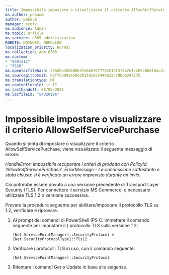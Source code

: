 ```yaml
---
title: Impossibile impostare o visualizzare il criterio AllowSelfServicePurchase
ms.author: pebaum
author: pebaum
manager: scotv
ms.audience: Admin
ms.topic: article
ms.service: o365-administration
ROBOTS: NOINDEX, NOFOLLOW
localization_priority: Normal
ms.collection: Adm_O365
ms.custom:
- "9001212"
- "3526"
ms.openlocfilehash: 255dbe35b808b3fe6b5707779251bf3f4a7e1c269c8b6f0ac2cb43ca03c469e9
ms.sourcegitcommit: b5f7da89a650d2915dc652449623c78be6247175
ms.translationtype: MT
ms.contentlocale: it-IT
ms.lasthandoff: 08/05/2021
ms.locfileid: "54020196"
---
```

# <a name="unable-to-set-or-view-the-allowselfservicepurchase-policy"></a>Impossibile impostare o visualizzare il criterio AllowSelfServicePurchase

Quando si tenta di impostare o visualizzare il criterio AllowSelfServicePurchase, viene visualizzato il seguente messaggio di errore:

*HandleError: impossibile recuperare i criteri di prodotto con PolicyId 'AllowSelfServicePurchase', ErrorMessage - La connessione sottostante è stata chiusa: si è verificato un errore imprevisto durante un invio.*

Ciò potrebbe essere dovuto a una versione precedente di Transport Layer Security (TLS). Per connettere il servizio MS Commerce, è necessario utilizzare TLS 1.2 o versione successiva.  

Provare la procedura seguente per abilitare/impostare il protocollo TLS su 1.2, verificare e riprovare.
 1. Al prompt dei comandi di PowerShell (PS C: immettere il comando seguente per impostare il \) protocollo TLS sulla versione 1.2:

    `[Net.ServicePointManager]::SecurityProtocol = [Net.SecurityProtocolType]::Tls12`

2. Verificare i protocolli TLS in uso, con il comando seguente:

    `[Net.ServicePointManager]::SecurityProtocol` 

3. Ritentare i comandi Get o Update in base alle esigenze.

